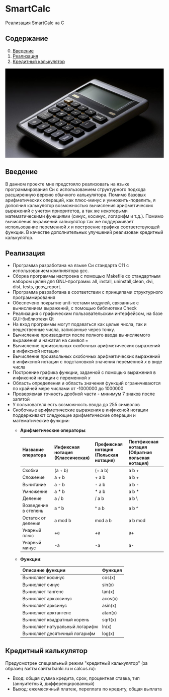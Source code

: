 # SmartCalc

Реализация SmartCalc на C


## Содержание

0. [Введение](#введение)
1. [Реализация](#реализация) 
2. [Кредитный калькулятор](#кредитный-калькулятор)

![SmartCalc](misc/images/smartcalc.png)

## Введение

В данном проекте мне предстояло реализовать на языке программирования Си с использованием структурного подхода расширенную версию обычного калькулятора. Помимо базовых арифметических операций, как плюс-минус и умножить-поделить, я дополнил калькулятор возможностью вычисления арифметических выражений с учетом приоритетов, а так же некоторыми математическими функциями (синус, косинус, логарифм и т.д.). Помимо вычисления выражений калькулятор так же поддерживает использование переменной _x_ и построение графика соответствующей функции. В качестве дополнительных улучшений реализован кредитный калькулятор.

## Реализация

- Программа разработана на языке Си стандарта C11 с использованием компилятора gcc.
- Сборка программы настроена с помощью Makefile со стандартным набором целей для GNU-программ: all, install, uninstall,clean, dvi, dist, tests, gcov_report.
- Программа разработана в соответствии с принципами структурного программирования
- Обеспечено покрытие unit-тестами модулей, связанных с вычислением выражений, с помощью библиотеки Check
- Реализация с графическим пользовательским интерфейсом, на базе GUI-библиотеки Qt
- На вход программы могут подаваться как целые числа, так и вещественные числа, записанные через точку.
- Вычисление производится после полного ввода вычисляемого выражения и нажатия на символ `=`
- Вычисление произвольных скобочных арифметических выражений в инфиксной нотации
- Вычисление произвольных скобочных арифметических выражений в инфиксной нотации с подстановкой значения переменной _x_ в виде числа
- Построение графика функции, заданной с помощью выражения в инфиксной нотации с переменной _x_
- Область определения и область значения функций ограничиваются по крайней мере числами от -1000000 до 1000000
- Проверяемая точность дробной части - минимум 7 знаков после запятой
- У пользователя есть возможность ввода до 255 символов
- Скобочные арифметические выражения в инфиксной нотации поддерживают следующие арифметические операции и математические функции:
    - **Арифметические операторы**:

        | Название оператора | Инфиксная нотация <br /> (Классическая) | Префиксная нотация <br /> (Польская нотация) |  Постфиксная нотация <br /> (Обратная польская нотация) |
        | ------ | ------ | ------ | ------ |
        | Скобки | (a + b) | (+ a b) | a b + |
        | Сложение | a + b | + a b | a b + |
        | Вычитание | a - b | - a b | a b - |
        | Умножение | a * b | * a b | a b * |
        | Деление | a / b | / a b | a b \ |
        | Возведение в степень | a ^ b | ^ a b | a b ^ |
        | Остаток от деления | a mod b | mod a b | a b mod |
        | Унарный плюс | +a | +a | a+ |
        | Унарный минус | -a | -a | a- |

    - **Функции**:
  
        | Описание функции | Функция |   
        | ---------------- | ------- |  
        | Вычисляет косинус | cos(x) |   
        | Вычисляет синус | sin(x) |  
        | Вычисляет тангенс | tan(x) |  
        | Вычисляет арккосинус | acos(x) | 
        | Вычисляет арксинус | asin(x) | 
        | Вычисляет арктангенс | atan(x) |
        | Вычисляет квадратный корень | sqrt(x) |
        | Вычисляет натуральный логарифм | ln(x) | 
        | Вычисляет десятичный логарифм | log(x) |

## Кредитный калькулятор

Предусмотрен специальный режим "кредитный калькулятор" (за образец взяты сайты banki.ru и calcus.ru):
 - Вход: общая сумма кредита, срок, процентная ставка, тип (аннуитетный, дифференцированный)
 - Выход: ежемесячный платеж, переплата по кредиту, общая выплата

